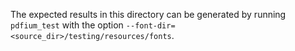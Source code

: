 The expected results in this directory can be generated by running `pdfium_test`
with the option `--font-dir=<source_dir>/testing/resources/fonts`.
